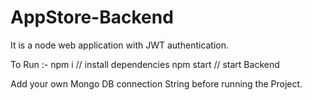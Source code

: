 # AppStore-Backend

It is a node web application with JWT authentication. 

To Run :-
  npm i             // install dependencies
  npm start         // start Backend

Add your own Mongo DB connection String before running the Project. 
